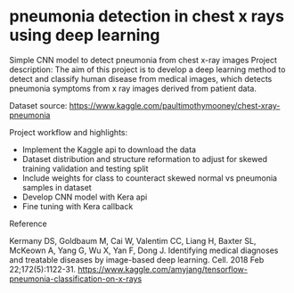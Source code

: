 # pneumonia detection in chest x rays using deep learning

Simple CNN model to detect pneumonia from chest x-ray images
Project description: The aim of this project is to develop a deep learning method to detect and classify human disease from medical images, which detects pneumonia symptoms from x ray images derived from patient data.

Dataset source: https://www.kaggle.com/paultimothymooney/chest-xray-pneumonia

Project workflow and highlights:

- Implement the Kaggle api to download the data
- Dataset distribution and structure reformation to adjust for skewed training validation and testing split
- Include weights for class to counteract skewed normal vs pneumonia samples in dataset
- Develop CNN model with Kera api
- Fine tuning with Kera callback

Reference

Kermany DS, Goldbaum M, Cai W, Valentim CC, Liang H, Baxter SL, McKeown A, Yang G, Wu X, Yan F, Dong J. Identifying medical diagnoses and treatable diseases by image-based deep learning. Cell. 2018 Feb 22;172(5):1122-31.
https://www.kaggle.com/amyjang/tensorflow-pneumonia-classification-on-x-rays


